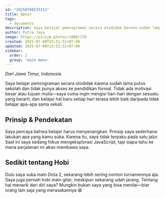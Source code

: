 ```yaml
---
id: "20250708235151"
title: About
tags:
  - documents
description: Saya belajar pemrograman secara otodidak karena sudah lama putus sekolah dan tidak punya akses ke pendidikan formal. Tidak ada motivasi besar atau tujuan mulia—saya cuma ingin mengisi hari-hari dengan sesuatu yang berarti, dan belajar hal baru setiap hari terasa lebih baik daripada tidak belajar apa-apa sama sekali.
author: Putra Jaya
image: https://picsum.photos/1080/720
created: 2025-07-08T23:51:51+07:00
updated: 2025-07-08T23:51:51+07:00
sidebar:
  order: 2
  group: 'main-menu'
---
```


_Dari Jawa Timur, Indonesia._

Saya belajar pemrograman secara otodidak karena sudah lama putus sekolah dan tidak punya akses ke pendidikan formal. Tidak ada motivasi besar atau tujuan mulia—saya cuma ingin mengisi hari-hari dengan sesuatu yang berarti, dan belajar hal baru setiap hari terasa lebih baik daripada tidak belajar apa-apa sama sekali.

## Prinsip & Pendekatan

Saya percaya bahwa belajar harus menyenangkan. Prinsip saya sederhana: lakukan apa yang kamu suka. Karena itu, saya tidak terpaku pada satu jalur. Saat ini saya sedang fokus mengeksplorasi JavaScript, tapi siapa tahu ke mana perjalanan ini akan membawa saya.

## Sedikit tentang Hobi

Dulu saya suka main Dota 2, sekarang lebih sering nonton turnamennya aja. Saya juga pernah hobi main gitar, meskipun sekarang udah jarang. Tentang hal menarik dari diri saya? Mungkin bukan saya yang bisa menilai—biar orang lain saja yang merasakannya 😄
